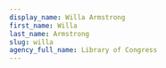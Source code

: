 ```yaml
---
display_name: Willa Armstrong
first_name: Willa
last_name: Armstrong
slug: willa
agency_full_name: Library of Congress
---
```

